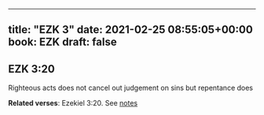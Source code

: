 
---
title: "EZK 3"
date: 2021-02-25 08:55:05+00:00
book: EZK
draft: false
---

## EZK 3:20

Righteous acts does not cancel out judgement on sins but repentance does

**Related verses**: Ezekiel 3:20. See [notes](https://my.bible.com/notes/3637193948483281769)

